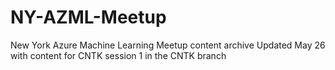 # NY-AZML-Meetup
New York Azure Machine Learning Meetup content archive
Updated May 26 with content for CNTK session 1 in the CNTK branch
